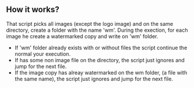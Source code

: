 ## How it works?

That script picks all images (except the logo image) and on the same 
directory, create a folder with the name 'wm'.
During the exection, for each image he create a watermarked copy and
write on 'wm' folder.

+ If 'wm' folder already exists with or without files the script 
continue the normal your execution.
+ If has some non image file on the directory, the script just
ignores and jump for the next file.
+ If the image copy has alreay watermarked on the wm folder,
(a file with the same name), the script just ignores and jump
for the next file.